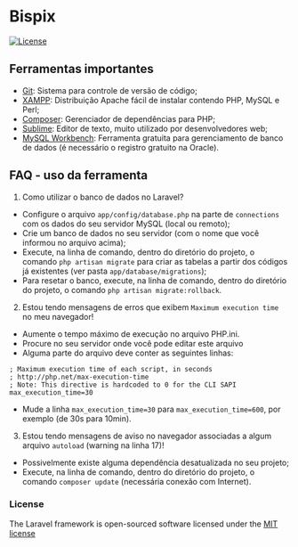 # Bispix
[![License](https://poser.pugx.org/laravel/framework/license.svg)](https://packagist.org/packages/laravel/framework)

## Ferramentas importantes
  - [Git](http://git-scm.com/downloads): Sistema para controle de versão de código;
  - [XAMPP](https://www.apachefriends.org/pt_br/download.html): Distribuição Apache fácil de instalar contendo PHP, MySQL e Perl;
  - [Composer](https://getcomposer.org/download/): Gerenciador de dependências para PHP;
  - [Sublime](http://www.sublimetext.com/3): Editor de texto, muito utilizado por desenvolvedores web;
  - [MySQL Workbench](https://dev.mysql.com/downloads/workbench/): Ferramenta gratuita para gerenciamento de banco de dados (é necessário o registro gratuito na Oracle).

## FAQ - uso da ferramenta

1. Como utilizar o banco de dados no Laravel?
  - Configure o arquivo `app/config/database.php` na parte de `connections` com os dados do seu servidor MySQL (local ou remoto);
  - Crie um banco de dados no seu servidor (com o nome que você informou no arquivo acima);
  - Execute, na linha de comando, dentro do diretório do projeto, o comando `php artisan migrate` para criar as tabelas a partir dos códigos já existentes (ver pasta `app/database/migrations`);
  - Para resetar o banco, execute, na linha de comando, dentro do diretório do projeto, o comando `php artisan migrate:rollback`.

2. Estou tendo mensagens de erros que exibem `Maximum execution time` no meu navegador! 
  - Aumente o tempo máximo de execução no arquivo PHP.ini. 
  - Procure no seu servidor onde você pode editar este arquivo
  - Alguma parte do arquivo deve conter as seguintes linhas:
  ```
; Maximum execution time of each script, in seconds
; http://php.net/max-execution-time
; Note: This directive is hardcoded to 0 for the CLI SAPI
max_execution_time=30
```
  - Mude a linha ``max_execution_time=30`` para ``max_execution_time=600``, por exemplo (de 30s para 10min).

3. Estou tendo mensagens de aviso no navegador associadas a algum arquivo ``autoload`` (warning na linha 17)!
  - Possivelmente existe alguma dependência desatualizada no seu projeto;
  - Execute, na linha de comando, dentro do diretório do projeto, o comando ``composer update`` (necessária conexão com Internet).
  
### License

The Laravel framework is open-sourced software licensed under the [MIT license](http://opensource.org/licenses/MIT)
